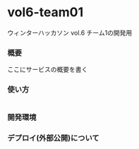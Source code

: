 # vol6-team01

ウィンターハッカソン vol.6 チーム1の開発用

### 概要

ここにサービスの概要を書く

### 使い方

```sh
```

### 開発環境

### デプロイ(外部公開)について
